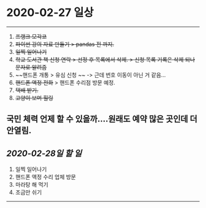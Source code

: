 # 2020-02-27 일상
-------------------------------
1. ~~프랭크 모각코~~
2. ~~파이썬 강의 자료 만들기 > pandas 전 까지.~~
3. ~~일찍 일어나기~~
4. ~~학교 도서관 책 신청 연락 > 선정 후 목록에서 삭제. > 신청 목록 기록은 삭제 되나 문자로 알려줌~~
5. ~~핸드폰 개통 > 유심 신청 ~~ -> 근데 번호 이동이 아닌 거 같음...
6. ~~핸드폰 액정 전화~~ > 핸드폰 수리점 방문 예정. 
7. ~~택배 받기.~~
8. ~~고양이 보며 힐링~~  

국민 체력 언제 할 수 있을까....원래도 예약 많은 곳인데 더 안열림.
-----------------------------------
## *2020-02-28일 할 일*
1. 일찍 일어나기
2. 핸드폰 액정 수리 업체 방문
3. 마라탕 해 먹기
4. 조금만 쉬기
------------
